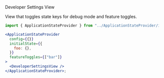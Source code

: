 Developer Settings View

View that toggles state keys for debug mode and feature toggles.

```jsx
import { ApplicationStateProvider } from "../ApplicationStateProvider/index.jsx";

<ApplicationStateProvider
  config={{}}
  initialState={{
    foo: {},
  }}
  featureToggles={["bar"]}
>
  <DeveloperSettingsView />
</ApplicationStateProvider>;
```
